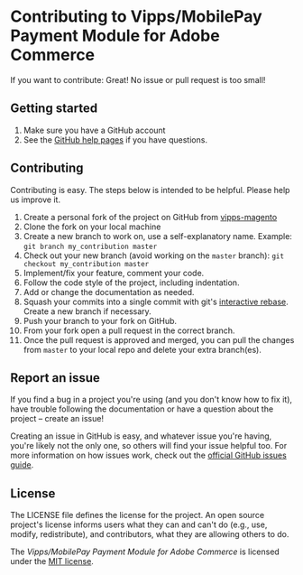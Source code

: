 <!-- START_METADATA
---
sidebar_label: Contributing
sidebar_position: 100
draft: true
hide_table_of_contents: true
pagination_next: null
pagination_prev: null
---
END_METADATA -->

# Contributing to Vipps/MobilePay Payment Module for Adobe Commerce

If you want to contribute: Great! No issue or pull request is too small!

## Getting started

1. Make sure you have a GitHub account
1. See the [GitHub help pages](https://help.github.com) if you have questions.

## Contributing

Contributing is easy. The steps below is intended to be helpful. Please help us improve it.

1. Create a personal fork of the project on GitHub from [vipps-magento](https://github.com/vippsas/vipps-magento)
1. Clone the fork on your local machine
1. Create a new branch to work on, use a self-explanatory name. Example: `git branch my_contribution master`
1. Check out your new branch (avoid working on the `master` branch): `git checkout my_contribution master`
1. Implement/fix your feature, comment your code.
1. Follow the code style of the project, including indentation.
1. Add or change the documentation as needed.
1. Squash your commits into a single commit with git's [interactive rebase](https://help.github.com/articles/interactive-rebase). Create a new branch if necessary.
1. Push your branch to your fork on GitHub.
1. From your fork open a pull request in the correct branch.
1. Once the pull request is approved and merged, you can pull the changes from `master` to your local repo and delete your extra branch(es).

## Report an issue

If you find a bug in a project you're using (and you don't know how to fix it), have trouble following the documentation or have a question about the project – create an issue!

Creating an issue in GitHub is easy, and whatever issue you're having, you're likely not the only one, so others will find your issue helpful too. For more information on how issues work, check out the [official GitHub issues guide](https://guides.github.com/features/issues/).

## License

The LICENSE file defines the license for the project. An open source project's license informs users what they can and can't do (e.g., use, modify, redistribute), and contributors, what they are allowing others to do.

The *Vipps/MobilePay Payment Module for Adobe Commerce* is licensed under the [MIT license](https://choosealicense.com/licenses/mit/).
